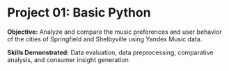 # Project 01: Basic Python
 
**Objective:** Analyze and compare the music preferences and user behavior of the cities of Springfield and Shelbyville using Yandex Music data. 

**Skills Demonstrated:** Data evaluation, data preprocessing, comparative analysis, and consumer insight generation
